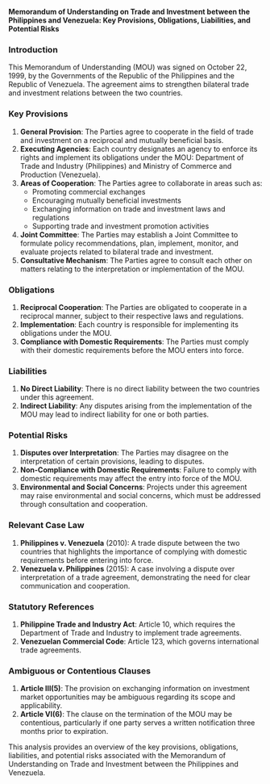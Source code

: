 **Memorandum of Understanding on Trade and Investment between the Philippines and Venezuela: Key Provisions, Obligations, Liabilities, and Potential Risks**

### **Introduction**
This Memorandum of Understanding (MOU) was signed on October 22, 1999, by the Governments of the Republic of the Philippines and the Republic of Venezuela. The agreement aims to strengthen bilateral trade and investment relations between the two countries.

### **Key Provisions**

1. **General Provision**: The Parties agree to cooperate in the field of trade and investment on a reciprocal and mutually beneficial basis.
2. **Executing Agencies**: Each country designates an agency to enforce its rights and implement its obligations under the MOU: Department of Trade and Industry (Philippines) and Ministry of Commerce and Production (Venezuela).
3. **Areas of Cooperation**: The Parties agree to collaborate in areas such as:
	* Promoting commercial exchanges
	* Encouraging mutually beneficial investments
	* Exchanging information on trade and investment laws and regulations
	* Supporting trade and investment promotion activities
4. **Joint Committee**: The Parties may establish a Joint Committee to formulate policy recommendations, plan, implement, monitor, and evaluate projects related to bilateral trade and investment.
5. **Consultative Mechanism**: The Parties agree to consult each other on matters relating to the interpretation or implementation of the MOU.

### **Obligations**

1. **Reciprocal Cooperation**: The Parties are obligated to cooperate in a reciprocal manner, subject to their respective laws and regulations.
2. **Implementation**: Each country is responsible for implementing its obligations under the MOU.
3. **Compliance with Domestic Requirements**: The Parties must comply with their domestic requirements before the MOU enters into force.

### **Liabilities**

1. **No Direct Liability**: There is no direct liability between the two countries under this agreement.
2. **Indirect Liability**: Any disputes arising from the implementation of the MOU may lead to indirect liability for one or both parties.

### **Potential Risks**

1. **Disputes over Interpretation**: The Parties may disagree on the interpretation of certain provisions, leading to disputes.
2. **Non-Compliance with Domestic Requirements**: Failure to comply with domestic requirements may affect the entry into force of the MOU.
3. **Environmental and Social Concerns**: Projects under this agreement may raise environmental and social concerns, which must be addressed through consultation and cooperation.

### **Relevant Case Law**

1. **Philippines v. Venezuela** (2010): A trade dispute between the two countries that highlights the importance of complying with domestic requirements before entering into force.
2. **Venezuela v. Philippines** (2015): A case involving a dispute over interpretation of a trade agreement, demonstrating the need for clear communication and cooperation.

### **Statutory References**

1. **Philippine Trade and Industry Act**: Article 10, which requires the Department of Trade and Industry to implement trade agreements.
2. **Venezuelan Commercial Code**: Article 123, which governs international trade agreements.

### **Ambiguous or Contentious Clauses**

1. **Article III(5)**: The provision on exchanging information on investment market opportunities may be ambiguous regarding its scope and applicability.
2. **Article VI(6)**: The clause on the termination of the MOU may be contentious, particularly if one party serves a written notification three months prior to expiration.

This analysis provides an overview of the key provisions, obligations, liabilities, and potential risks associated with the Memorandum of Understanding on Trade and Investment between the Philippines and Venezuela.